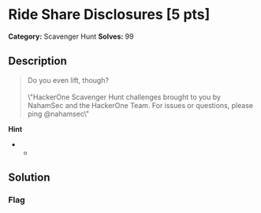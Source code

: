 # Ride Share Disclosures [5 pts]

**Category:** Scavenger Hunt
**Solves:** 99

## Description
>Do you even lift, though?<br><br>\\"HackerOne Scavenger Hunt challenges brought to you by NahamSec and the HackerOne Team. For issues or questions, please ping @nahamsec\\"

**Hint**
* -

## Solution

### Flag

